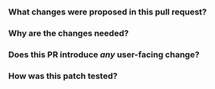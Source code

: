 <!--
Thanks for sending a pull request!  Here are some tips for you:
Please open an issue for this pull request on Github Issues as well.
https://github.com/intel/e2eAIOK/issues
Pull Request Name format: [${VERSION_ID}][${ISSUES_ID}] ${detailed message}

  1. If the PR is unfinished, add '[WIP]' in your PR title, e.g., '[WIP][VERSION_ID][ISSUE_ID] Your PR title ...'.
  2. Be sure to keep the PR description updated to reflect all changes.
  3. Please write your PR title to summarize what this PR proposes.
-->

### What changes were proposed in this pull request?
<!--
Please clarify what changes you are proposing. The purpose of this section is to outline the changes and how this PR fixes the issue. 
-->


### Why are the changes needed?
<!--
Please clarify why the changes are needed. For instance,
  1. If you propose a new API, clarify the use case for a new API.
  2. If you fix a bug, you can clarify why it is a bug.
-->


### Does this PR introduce _any_ user-facing change?
<!--
If yes, please clarify the change.
-->


### How was this patch tested?
<!--
please add corresponding unittest path for better review
-->
